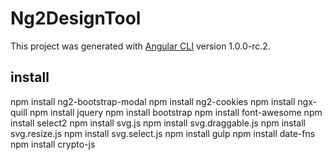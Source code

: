 # Ng2DesignTool

This project was generated with [Angular CLI](https://github.com/angular/angular-cli) version 1.0.0-rc.2.

## install
npm install ng2-bootstrap-modal
npm install ng2-cookies
npm install ngx-quill
npm install jquery
npm install bootstrap
npm install font-awesome
npm install select2
npm install svg.js
npm install svg.draggable.js
npm install svg.resize.js
npm install svg.select.js
npm install gulp
npm install date-fns
npm install crypto-js